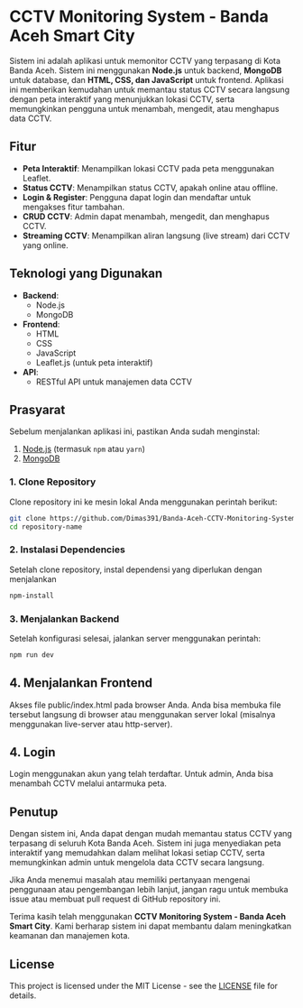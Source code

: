 # CCTV Monitoring System - Banda Aceh Smart City

Sistem ini adalah aplikasi untuk memonitor CCTV yang terpasang di Kota Banda Aceh. Sistem ini menggunakan **Node.js** untuk backend, **MongoDB** untuk database, dan **HTML, CSS, dan JavaScript** untuk frontend. Aplikasi ini memberikan kemudahan untuk memantau status CCTV secara langsung dengan peta interaktif yang menunjukkan lokasi CCTV, serta memungkinkan pengguna untuk menambah, mengedit, atau menghapus data CCTV.

## Fitur
- **Peta Interaktif**: Menampilkan lokasi CCTV pada peta menggunakan Leaflet.
- **Status CCTV**: Menampilkan status CCTV, apakah online atau offline.
- **Login & Register**: Pengguna dapat login dan mendaftar untuk mengakses fitur tambahan.
- **CRUD CCTV**: Admin dapat menambah, mengedit, dan menghapus CCTV.
- **Streaming CCTV**: Menampilkan aliran langsung (live stream) dari CCTV yang online.

## Teknologi yang Digunakan
- **Backend**:
  - Node.js
  - MongoDB
- **Frontend**:
  - HTML
  - CSS
  - JavaScript
  - Leaflet.js (untuk peta interaktif)
- **API**:
  - RESTful API untuk manajemen data CCTV

## Prasyarat
Sebelum menjalankan aplikasi ini, pastikan Anda sudah menginstal:
1. [Node.js](https://nodejs.org/) (termasuk `npm` atau `yarn`)
2. [MongoDB](https://www.mongodb.com/try/download/community)

### 1. Clone Repository
Clone repository ini ke mesin lokal Anda menggunakan perintah berikut:
```bash
git clone https://github.com/Dimas391/Banda-Aceh-CCTV-Monitoring-System.git
cd repository-name
```
### 2. Instalasi Dependencies
Setelah clone repository, instal dependensi yang diperlukan dengan menjalankan
```bash
npm-install
```

### 3. Menjalankan Backend
Setelah konfigurasi selesai, jalankan server menggunakan perintah:
```bash
npm run dev
```

## 4. Menjalankan Frontend
Akses file public/index.html pada browser Anda. Anda bisa membuka file tersebut langsung di browser atau menggunakan server lokal (misalnya menggunakan live-server atau http-server).

## 4. Login
Login menggunakan akun yang telah terdaftar. Untuk admin, Anda bisa menambah CCTV melalui antarmuka peta.

## Penutup
Dengan sistem ini, Anda dapat dengan mudah memantau status CCTV yang terpasang di seluruh Kota Banda Aceh. Sistem ini juga menyediakan peta interaktif yang memudahkan dalam melihat lokasi setiap CCTV, serta memungkinkan admin untuk mengelola data CCTV secara langsung.

Jika Anda menemui masalah atau memiliki pertanyaan mengenai penggunaan atau pengembangan lebih lanjut, jangan ragu untuk membuka issue atau membuat pull request di GitHub repository ini.

Terima kasih telah menggunakan **CCTV Monitoring System - Banda Aceh Smart City**. Kami berharap sistem ini dapat membantu dalam meningkatkan keamanan dan manajemen kota.

## License
This project is licensed under the MIT License - see the [LICENSE](LICENSE) file for details.
